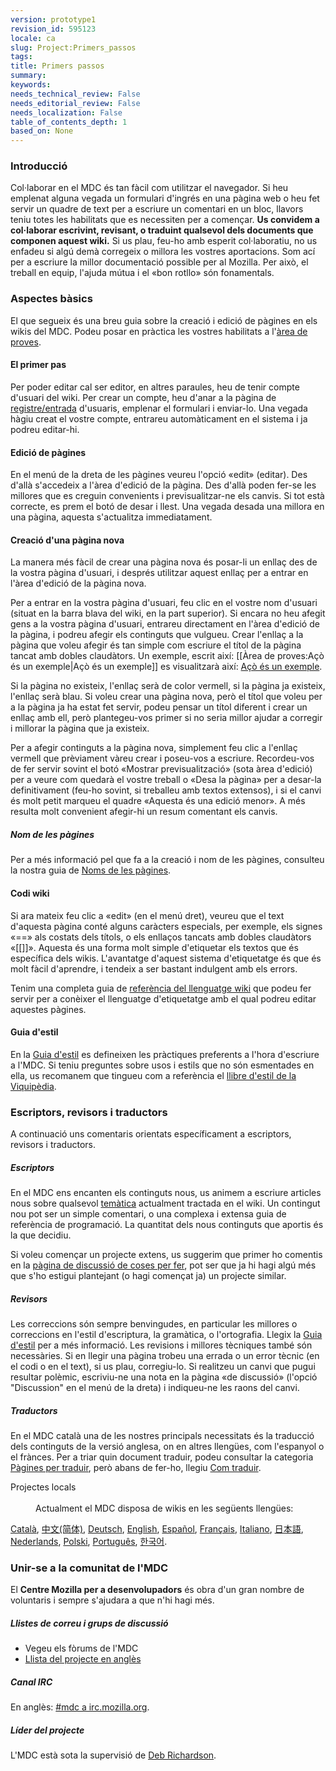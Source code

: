 ```yaml
---
version: prototype1
revision_id: 595123
locale: ca
slug: Project:Primers_passos
tags: 
title: Primers passos
summary: 
keywords: 
needs_technical_review: False
needs_editorial_review: False
needs_localization: False
table_of_contents_depth: 1
based_on: None
---
```

<h3 id="Introducci.C3.B3" name="Introducci.C3.B3">Introducció</h3>
<p>Col·laborar en el MDC és tan fàcil com utilitzar el navegador. Si heu emplenat alguna vegada un formulari d'ingrés en una pàgina web o heu fet servir un quadre de text per a escriure un comentari en un bloc, llavors teniu totes les habilitats que es necessiten per a començar. <b>Us convidem a col·laborar escrivint, revisant, o traduint qualsevol dels documents que componen aquest wiki.</b> Si us plau, feu-ho amb esperit col·laboratiu, no us enfadeu si algú demà corregeix o millora les vostres aportacions. Som ací per a escriure la millor documentació possible per al Mozilla. Per això, el treball en equip, l'ajuda mútua i el «bon rotllo» són fonamentals.</p>
<h3 id="Aspectes_b.C3.A0sics" name="Aspectes_b.C3.A0sics">Aspectes bàsics</h3>
<p>El que segueix és una breu guia sobre la creació i edició de pàgines en els wikis del MDC. Podeu posar en pràctica les vostres habilitats a l'<a href="ca/%c3%80rea_de_proves">àrea de proves</a>.</p>
<h4 id="El_primer_pas" name="El_primer_pas">El primer pas</h4>
<p>Per poder editar cal ser editor, en altres paraules, heu de tenir compte d'usuari del wiki. Per crear un compte, heu d'anar a la pàgina de <a href="Special:Userlogin">registre/entrada</a> d'usuaris, emplenar el formulari i enviar-lo. Una vegada hàgiu creat el vostre compte, entrareu automàticament en el sistema i ja podreu editar-hi.</p>
<h4 id="Edici.C3.B3_de_p.C3.A0gines" name="Edici.C3.B3_de_p.C3.A0gines">Edició de pàgines</h4>
<p>En el menú de la dreta de les pàgines veureu l'opció «edit» (editar). Des d'allà s'accedeix a l'àrea d'edició de la pàgina. Des d'allà poden fer-se les millores que es creguin convenients i previsualitzar-ne els canvis. Si tot està correcte, es prem el botó de desar i llest. Una vegada desada una millora en una pàgina, aquesta s'actualitza immediatament.</p>
<h4 id="Creaci.C3.B3_d.27una_p.C3.A0gina_nova" name="Creaci.C3.B3_d.27una_p.C3.A0gina_nova">Creació d'una pàgina nova</h4>
<p>La manera més fàcil de crear una pàgina nova és posar-li un enllaç des de la vostra pàgina d'usuari, i després utilitzar aquest enllaç per a entrar en l'àrea d'edició de la pàgina nova.</p>
<p>Per a entrar en la vostra pàgina d'usuari, feu clic en el vostre nom d'usuari (situat en la barra blava del wiki, en la part superior). Si encara no heu afegit gens a la vostra pàgina d'usuari, entrareu directament en l'àrea d'edició de la pàgina, i podreu afegir els continguts que vulgueu. Crear l'enllaç a la pàgina que voleu afegir és tan simple com escriure el títol de la pàgina tancat amb dobles claudàtors. Un exemple, escrit així: <span class="nowiki">[[Àrea de proves:Açò és un exemple|Açò és un exemple]]</span> es visualitzarà així: <a href="ca/%c3%80rea_de_proves/A%c3%a7%c3%b2_%c3%a9s_un_exemple">Açò és un exemple</a>.</p>
<p>Si la pàgina no existeix, l'enllaç serà de color vermell, si la pàgina ja existeix, l'enllaç serà blau. Si voleu crear una pàgina nova, però el títol que voleu per a la pàgina ja ha estat fet servir, podeu pensar un títol diferent i crear un enllaç amb ell, però plantegeu-vos primer si no seria millor ajudar a corregir i millorar la pàgina que ja existeix.</p>
<p>Per a afegir continguts a la pàgina nova, simplement feu clic a l'enllaç vermell que prèviament vàreu crear i poseu-vos a escriure. Recordeu-vos de fer servir sovint el botó «Mostrar previsualització» (sota àrea d'edició) per a veure com quedarà el vostre treball o «Desa la pàgina» per a desar-la definitivament (feu-ho sovint, si treballeu amb textos extensos), i si el canvi és molt petit marqueu el quadre «Aquesta és una edició menor». A més resulta molt convenient afegir-hi un resum comentant els canvis.</p>
<h5 id="Nom_de_les_p.C3.A0gines" name="Nom_de_les_p.C3.A0gines">Nom de les pàgines</h5>
<p>Per a més informació pel que fa a la creació i nom de les pàgines, consulteu la nostra guia de <a href="Project:ca/Noms_de_les_p%c3%a0gines">Noms de les pàgines</a>.</p>
<h4 id="Codi_wiki" name="Codi_wiki">Codi wiki</h4>
<p>Si ara mateix feu clic a «edit» (en el menú dret), veureu que el text d'aquesta pàgina conté alguns caràcters especials, per exemple, els signes «==» als costats dels títols, o els enllaços tancats amb dobles claudàtors «[[]]». Aquesta és una forma molt simple d'etiquetar els textos que és específica dels wikis. L'avantatge d'aquest sistema d'etiquetatge és que és molt fàcil d'aprendre, i tendeix a ser bastant indulgent amb els errors.</p>
<p>Tenim una completa guia de <a href="Project:ca/Refer%c3%a8ncia_del_llenguatge_wiki">referència del llenguatge wiki</a> que podeu fer servir per a conèixer el llenguatge d'etiquetatge amb el qual podreu editar aquestes pàgines.</p>
<h4 id="Guia_d.27estil" name="Guia_d.27estil">Guia d'estil</h4>
<p>En la <a href="Project:ca/Guia_d'estil">Guia d'estil</a> es defineixen les pràctiques preferents a l'hora d'escriure a l'MDC. Si teniu preguntes sobre usos i estils que no són esmentades en ella, us recomanem que tingueu com a referència el <a class="external" href="http://ca.wikipedia.org/wiki/Viquipèdia:Llibre_d'estil">llibre d'estil de la Viquipèdia</a>.</p>
<h3 id="Escriptors.2C_revisors_i_traductors" name="Escriptors.2C_revisors_i_traductors">Escriptors, revisors i traductors</h3>
<p>A continuació uns comentaris orientats específicament a escriptors, revisors i traductors.</p>
<h5 id="Escriptors" name="Escriptors">Escriptors</h5>
<p>En el MDC ens encanten els continguts nous, us animem a escriure articles nous sobre qualsevol <a href="Special:Tags?tag=Totes_les_categories&amp;language=ca">temàtica</a> actualment tractada en el wiki. Un contingut nou pot ser un simple comentari, o una complexa i extensa guia de referència de programació. La quantitat dels nous continguts que aportis és la que decidiu.</p>
<p>Si voleu començar un projecte extens, us suggerim que primer ho comentis en la <a href="ca/MDCDiscussi%c3%b3/ToDo#List">pàgina de discussió de coses per fer</a>, pot ser que ja hi hagi algú més que s'ho estigui plantejant (o hagi començat ja) un projecte similar.</p>
<h5 id="Revisors" name="Revisors">Revisors</h5>
<p>Les correccions són sempre benvingudes, en particular les millores o correccions en l'estil d'escriptura, la gramàtica, o l'ortografia. Llegix la <a href="Project:ca/Guia_d'estil">Guia d'estil</a> per a més informació. Les revisions i millores tècniques també són necessàries. Si en llegir una pàgina trobeu una errada o un error tècnic (en el codi o en el text), si us plau, corregiu-lo. Si realitzeu un canvi que pugui resultar polèmic, escriviu-ne una nota en la pàgina «de discussió» (l'opció "Discussion" en el menú de la dreta) i indiqueu-ne les raons del canvi.</p>
<h5 id="Traductors" name="Traductors">Traductors</h5>
<p>En el MDC català una de les nostres principals necessitats és la traducció dels continguts de la versió anglesa, on en altres llengües, com l'espanyol o el frànces. Per a triar quin document traduir, podeu consultar la categoria <a href="Special:Tags?tag=Pàgines_per_traduir&amp;language=ca">Pàgines per traduir</a>, però abans de fer-ho, llegiu <a href="Help:ca/Com_traduir">Com traduir</a>.</p>
<dl>
 <dt>
  Projectes locals</dt>
 <dd>
  &nbsp;</dd>
 <dd>
  Actualment el MDC disposa de wikis en les següents llengües:</dd>
</dl>
<p><a class="external" href="http://developer.mozilla.org/ca/docs/">Català</a>, <a class="external" href="http://developer.mozilla.org/cn/docs/">中文(简体)</a>, <a class="external" href="http://developer.mozilla.org/de/docs/">Deutsch</a>, <a class="external" href="http://developer.mozilla.org/en/docs/">English</a>, <a class="external" href="http://developer.mozilla.org/es/docs/">Español</a>, <a class="external" href="http://developer.mozilla.org/fr/docs/">Français</a>, <a class="external" href="http://developer.mozilla.org/it/docs/">Italiano</a>, <a class="external" href="http://developer.mozilla.org/ja/docs/">日本語</a>, <a class="external" href="http://developer.mozilla.org/nl/docs/">Nederlands</a>, <a class="external" href="http://developer.mozilla.org/pl/docs/">Polski</a>, <a class="external" href="http://developer.mozilla.org/pt/docs/">Português</a>, <a class="external" href="http://developer.mozilla.org/ko/docs/">한국어</a>.</p>
<h3 id="Unir-se_a_la_comunitat_de_l.27MDC" name="Unir-se_a_la_comunitat_de_l.27MDC">Unir-se a la comunitat de l'MDC</h3>
<p>El <b>Centre Mozilla per a desenvolupadors</b> és obra d'un gran nombre de voluntaris i sempre s'ajudara a que n'hi hagi més.</p>
<h5 id="Llistes_de_correu_i_grups_de_discussi.C3.B3" name="Llistes_de_correu_i_grups_de_discussi.C3.B3">Llistes de correu i grups de discussió</h5>
<ul>
 <li>Vegeu els fòrums de l'MDC</li>
 <li><a class="link-https" href="https://lists.mozilla.org/listinfo/dev-mdc">Llista del projecte en anglès</a></li>
</ul>
<h5 id="Canal_IRC" name="Canal_IRC">Canal IRC</h5>
<p>En anglès: <a class="link-irc" href="irc://irc.mozilla.org/mdc">#mdc a irc.mozilla.org</a>.</p>
<h5 id="L.C3.ADder_del_projecte" name="L.C3.ADder_del_projecte">Líder del projecte</h5>
<p>L'MDC està sota la supervisió de <a class="link-mailto" href="mailto:deb@mozilla.com">Deb Richardson</a>.</p>

